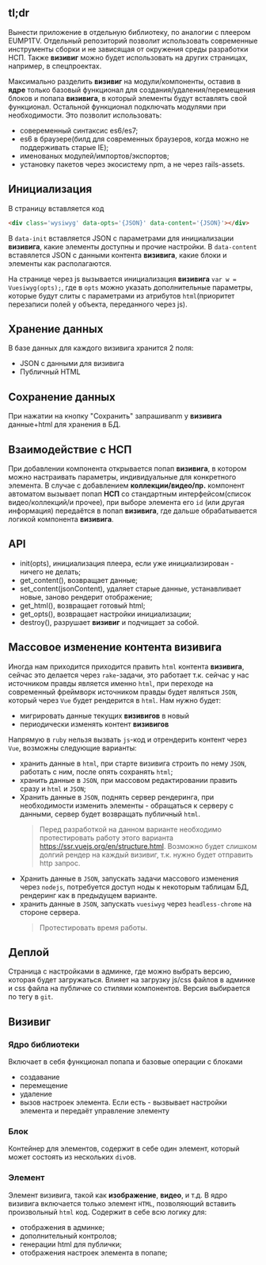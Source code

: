## tl;dr

Вынести приложение в отдельную библиотеку, по аналогии с плеером EUMP1TV. Отдельный репозиторий позволит использовать современные инструменты сборки и не зависящая от окружения среды разработки НСП. Также **визивиг** можно будет использовать на других страницах, например, в спецпроектах.

Максимально разделить **визивиг** на модули/компоненты, оставив в **ядре** только базовый функционал для создания/удаления/перемещения блоков и попапа **визивига**, в который элементы будут вставлять свой функционал. Остальной функционал подключать модулями при необходимости. Это позволит использовать:

* совеременный синтаксис es6/es7;
* es6 в браузере(билд для современных браузеров, когда можно не поддерживать старые IE);
* именованых модулей/импортов/экспортов;
* установку пакетов через экосистему npm, а не через rails-assets.


## Инициализация

В страницу вставляется код

```html
<div class='wysiwyg' data-opts='{JSON}' data-content='{JSON}'></div>
```

В `data-init` вставляется JSON с параметрами для инициализации **визивига**, какие элементы доступны и прочие настройки.
В `data-content` вставялется JSON с данными контента **визивига**, какие блоки и элементы как располагаются.

На странице через js вызывается инициализация **визивига** `var w = Vuesiwyg(opts);`, где в `opts` можно указать дополнительные параметры, которые будут слиты с параметрами из атрибутов `html`(приоритет перезаписи полей у объекта, переданного через js).

## Хранение данных

В базе данных для каждого визивига хранится 2 поля:

* JSON с данными для визивига
* Публичный HTML

## Сохранение данных

При нажатии на кнопку "Сохранить" запрашиваnm у **визивига** данные+html для хранения в БД.

## Взаимодействие с НСП

При добавлении компонента открывается попап **визивига**, в котором можно настраивать параметры, индивидуальные для конкретного элемента. В случае с добавлением **коллекции/видео/пр.** компонент автоматом вызывает попап **НСП** со стандартным интерфейсом(список видео/коллекций/и прочее), при выборе элемента его `id` (или другая информация) передаётся в попап **визивига**, где дальше обрабатывается логикой компонента **визивига**.

## API

* init(opts), инициализация плеера, если уже инициализирован - ничего не делать;
* get_content(), возвращает данные;
* set_content(jsonСontent), удаляет старые данные, устанавливает новые, заново рендерит отображение;
* get_html(), возвращает готовый html;
* get_opts(), возвращает настройки инициализации;
* destroy(), разрушает **визивиг** и подчищает за собой.

## Массовое изменение контента визивига

Иногда нам приходится приходится править `html` контента **визивига**, сейчас это делается через `rake`-задачи, это работает т.к. сейчас у нас источником правды является именно `html`, при переходе на современный фреймворк источником правды будет являться `JSON`, который через `Vue` будет рендерится в `html`. Нам нужно будет:

- мигрировать данные текущих **визивигов** в новый
- периодически изменять контент **визивигов**

Напрямую в `ruby` нельзя вызвать `js`-код и отрендерить контент через `Vue`, возможны следующие варианты:

* хранить данные в `html`, при старте визивига строить по нему `JSON`, работать с ним, после опять сохранять `html`;
* хранить данные в `JSON`, при массовом редактировании править сразу и `html` и `JSON`;
* Хранить данные в `JSON`, поднять сервер рендеринга, при необходимости изменить элементы - обращаться к серверу с данными, сервер будет возвращать публичный `html`.  
  > Перед разработкой на данном варианте необходимо протестировать работу этого варианта https://ssr.vuejs.org/en/structure.html.  Возможно будет слишком долгий рендер на каждый визивиг, т.к. нужно будет отправить http запрос.
* Хранить данные в `JSON`, запускать задачи массового изменения через `nodejs`, потребуется доступ ноды к некоторым таблицам БД, рендеринг как в предыдущем варианте.
* хранить данные в `JSON`, запускать `vuesiwyg` через `headless-chrome` на стороне сервера.
  > Протестировать время работы.

## Деплой

Страница с настройками в админке, где можно выбрать версию, которая будет загружаться. Влияет на загрузку js/css файлов в админке и css файла на публичке со стилями компонентов. Версия выбирается по тегу в `git`.

## Визивиг

### Ядро библиотеки

Включает в себя функционал попапа и базовые операции с блоками

* создавание
* перемещение
* удаление
* вызов настроек элемента. Если есть - вызвывает настройки элемента и передаёт управление элементу

### Блок

Контейнер для элементов, содержит в себе один элемент, который может состоять из нескольких `div`ов.

### Элемент

Элемент визивига, такой как **изображение**, **видео**, и т.д. В ядро визивига включается только элемент `HTML`, позволяющий вставить произвольный `html` код. Содержит в себе всю логику для:

* отображения в админке;
* дополнительный контролов;
* генерации html для публички;
* отображения настроек элемента в попапе;
